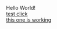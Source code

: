<html>
<head>
</head>
<body>
Hello World!
<br>
<a href="https://ulabox.onelink.me/BL0s/b5a6d054">test click</a>
<br>
  <a href="https://measure.onelink.me/qwYr/4b48726d">this one is working</a>
</body>
</html>
